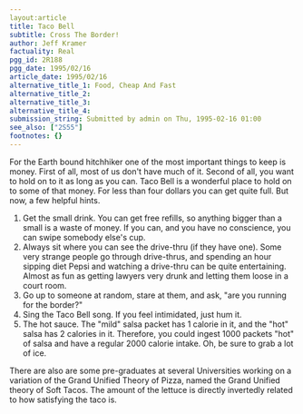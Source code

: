 ```yaml
---
layout:article
title: Taco Bell
subtitle: Cross The Border!
author: Jeff Kramer
factuality: Real
pgg_id: 2R188
pgg_date: 1995/02/16
article_date: 1995/02/16
alternative_title_1: Food, Cheap And Fast
alternative_title_2: 
alternative_title_3: 
alternative_title_4: 
submission_string: Submitted by admin on Thu, 1995-02-16 01:00
see_also: ["2S55"]
footnotes: {}
---
```

<div>
<p>For the Earth bound hitchhiker one of the most important things to keep is money. First of all, most of us don't have much of it. Second of all, you want to hold on to it as long as you can. Taco Bell is a wonderful place to hold on to some of that money. For less than four dollars you can get quite full. But now, a few helpful hints.</p>
<ol>
<li value="1">Get the small drink. You can get free refills, so anything bigger than a small is a waste of money. If you can, and you have no conscience, you can swipe somebody else's cup.</li>
<li value="2">Always sit where you can see the drive-thru (if they have one). Some very strange people go through drive-thrus, and spending an hour sipping diet Pepsi and watching a drive-thru can be quite entertaining. Almost as fun as getting lawyers very drunk and letting them loose in a court room.</li>
<li value="3">Go up to someone at random, stare at them, and ask, "are you running for the border?"</li>
<li value="4">Sing the Taco Bell song. If you feel intimidated, just hum it.</li>
<li value="5">The hot sauce. The "mild" salsa packet has 1 calorie in it, and the "hot" salsa has 2 calories in it. Therefore, you could ingest 1000 packets "hot" of salsa and have a regular 2000 calorie intake. Oh, be sure to grab a lot of ice.</li>
</ol>
<p>There are also are some pre-graduates at several Universities working on a variation of the Grand Unified Theory of Pizza, named the Grand Unified theory of Soft Tacos. The amount of the lettuce is directly invertedly related to how satisfying the taco is.</p>
</div>
